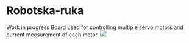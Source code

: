 # Robotska-ruka
Work in progress
Board used for controlling multiple servo motors and current measurement of each motor.
![](ImagesPCB-model/.jpg)
